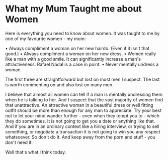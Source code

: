 What my Mum Taught me about Women
=================================

Here is everything you need to know about women.  It was taught to me by one of my favourite women - my mum:

  • Always compliment a woman on her new hairdo.   (Even if it isn't that good.)
  • Always compliment a woman on her new dress.
  • Women really like a man with a good smile.  It can significantly increase a man's attractiveness.   Rafael Nadal is a case in point.
  • Never mentally undress a woman.

The first three are straightforward but lost on most men I suspect.   The last is worth commenting on and also lost on many men.

I believe that almost all women can tell if a man is mentally undressing them when he is talking to her.   And I suspect that the vast majority of women find that unattractive.   An attractive woman in a beautiful dress or well fitting outfit should be more than enough for any man to appreciate.  Try your best not to let your mind wander further - even when they tempt you to - which they do sometimes.  It is not going to get you a date or anything like that.  And if you are in an ordinary context like a hiring interview, or trying to sell something, or negotiate a transaction it is not going to win you any respect whatsoever.   So don't do it.   And keep away from the porn and stuff - you don't need it.

Well that's what I think today.

